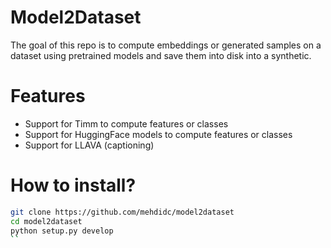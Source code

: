 # Model2Dataset 


The goal of this repo is to compute embeddings or generated samples on a dataset using pretrained models and save
them into disk into a synthetic.

# Features

- Support for Timm to compute features or classes
- Support for HuggingFace models to compute features or classes
- Support for LLAVA (captioning)

# How to install?

```bash
git clone https://github.com/mehdidc/model2dataset
cd model2dataset
python setup.py develop
``
